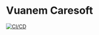 # Vuanem Caresoft

[![CI/CD](https://github.com/vuanembi/vuanem_caresoft/actions/workflows/main.yaml/badge.svg)](https://github.com/vuanembi/vuanem_caresoft/actions/workflows/main.yaml)
